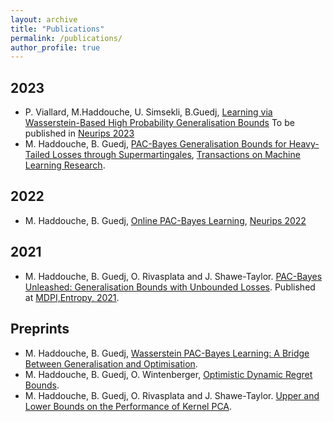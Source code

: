 ```yaml
---
layout: archive
title: "Publications"
permalink: /publications/
author_profile: true
---
```


## 2023
* P. Viallard, M.Haddouche, U. Simsekli, B.Guedj, [Learning via Wasserstein-Based High Probability Generalisation Bounds](https://arxiv.org/abs/2306.04375) To be published in [Neurips 2023](https://nips.cc/)
* M. Haddouche, B. Guedj, [PAC-Bayes Generalisation Bounds for Heavy-Tailed Losses through Supermartingales](https://openreview.net/pdf?id=qxrwt6F3sf), [Transactions on Machine Learning Research](https://jmlr.org/tmlr/).
  
## 2022
* M. Haddouche, B. Guedj, [Online PAC-Bayes Learning](https://proceedings.neurips.cc/paper_files/paper/2022/hash/a4d991d581accd2955a1e1928f4e6965-Abstract-Conference.html), [Neurips 2022](https://nips.cc/)

## 2021
* M. Haddouche, B. Guedj, O. Rivasplata and J. Shawe-Taylor. [PAC-Bayes Unleashed: Generalisation Bounds with Unbounded Losses](https://www.mdpi.com/1099-4300/23/10/1330). Published at [MDPI,Entropy, 2021](https://www.mdpi.com/journal/entropy). 



## Preprints
* M. Haddouche, B. Guedj, [Wasserstein PAC-Bayes Learning: A Bridge Between Generalisation and Optimisation](https://arxiv.org/abs/2304.07048).
* M. Haddouche, B. Guedj, O. Wintenberger, [Optimistic Dynamic Regret Bounds](https://arxiv.org/abs/2301.07530).
* M. Haddouche, B. Guedj, O. Rivasplata and J. Shawe-Taylor. [Upper and Lower Bounds on the Performance of Kernel PCA](https://arxiv.org/abs/2012.10369).
